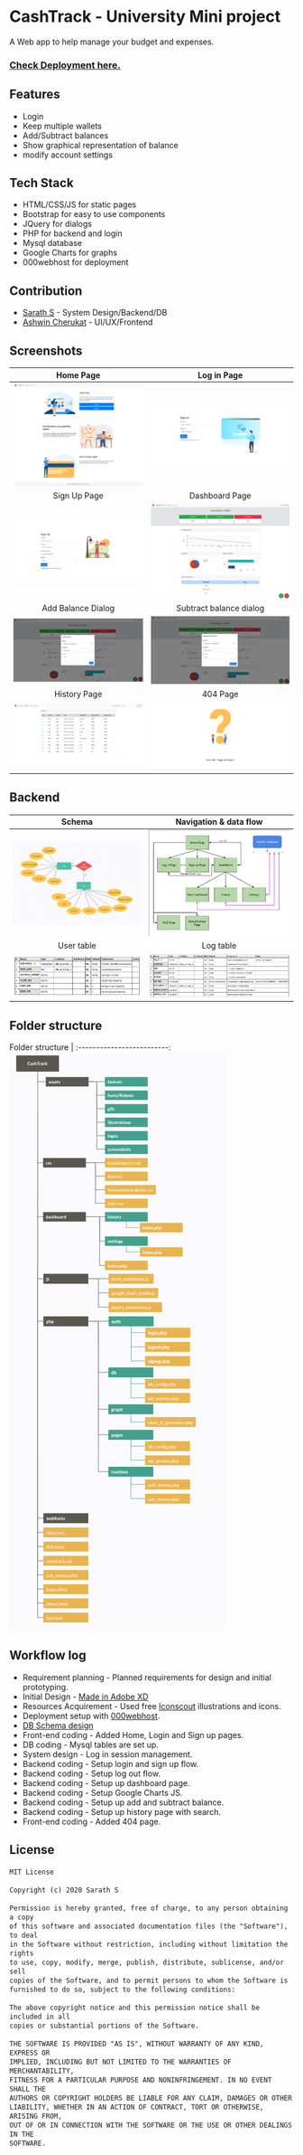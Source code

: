 # CashTrack - University Mini project  

A Web app to help manage your budget and expenses.  

### [Check Deployment here.](https://cashtrk.000webhostapp.com/)

## Features   
* Login
* Keep multiple wallets
* Add/Subtract balances
* Show graphical representation of balance
* modify account settings

## Tech Stack
* HTML/CSS/JS for static pages
* Bootstrap for easy to use components
* JQuery for dialogs
* PHP for backend and login
* Mysql database
* Google Charts for graphs
* 000webhost for deployment

## Contribution
* [Sarath S](https://github.com/Sharkaboi) - System Design/Backend/DB
* [Ashwin Cherukat](https://github.com/LegolasGreenleaf1999) - UI/UX/Frontend

## Screenshots
Home Page            |  Log in Page 
:-------------------------:|:-------------------------:
![](assets/screenshots/Home%20Page.png)  |  ![](assets/screenshots/Login%20Page.png)
Sign Up Page            |  Dashboard Page 
![](assets/screenshots/Sign%20Up%20Page.png)  |  ![](assets/screenshots/Dashboard.png)
Add Balance Dialog            |  Subtract balance dialog
![](assets/screenshots/Add%20to%20Balance.png)  |  ![](assets/screenshots/Subtract%20from%20balance.png)
History Page            |  404 Page 
![](assets/screenshots/History.png)  |  ![](assets/screenshots/404.png)

## Backend 
Schema            |  Navigation & data flow
:-------------------------:|:-------------------------:
![](assets/screenshots/schema.png)  |  ![](assets/screenshots/CashTrack%20Flow.jpg)
User table           |  Log table
![](assets/screenshots/User%20table.png)  |  ![](assets/screenshots/Log%20table.png)

## Folder structure 
Folder structure          |
:-------------------------:
![](assets/screenshots/Folder%20Structure.png) 

## Workflow log
* Requirement planning - Planned requirements for design and initial prototyping.
* Initial Design - [Made in Adobe XD](https://xd.adobe.com/view/b3a25f63-7351-48d7-6755-3f443c68c410-c593/?fullscreen)
* Resources Acquirement - Used free [Iconscout](https://iconscout.com/) illustrations and icons.
*  Deployment setup with [000webhost](https://000webhost.com/).
* [DB Schema design](https://github.com/Sharkaboi/CashTrack/blob/main/assets/screenshots/schema.png)
* Front-end coding - Added Home, Login and Sign up pages.
* DB coding - Mysql tables are set up.
* System design - Log in session management.
* Backend coding - Setup login and sign up flow.
* Backend coding - Setup log out flow.
* Backend coding - Setup up dashboard page.
* Backend coding - Setup Google Charts JS.
* Backend coding - Setup up add and subtract balance.
* Backend coding - Setup up history page with search.
* Front-end coding - Added 404 page.


## License 
```
MIT License

Copyright (c) 2020 Sarath S

Permission is hereby granted, free of charge, to any person obtaining a copy
of this software and associated documentation files (the "Software"), to deal
in the Software without restriction, including without limitation the rights
to use, copy, modify, merge, publish, distribute, sublicense, and/or sell
copies of the Software, and to permit persons to whom the Software is
furnished to do so, subject to the following conditions:

The above copyright notice and this permission notice shall be included in all
copies or substantial portions of the Software.

THE SOFTWARE IS PROVIDED "AS IS", WITHOUT WARRANTY OF ANY KIND, EXPRESS OR
IMPLIED, INCLUDING BUT NOT LIMITED TO THE WARRANTIES OF MERCHANTABILITY,
FITNESS FOR A PARTICULAR PURPOSE AND NONINFRINGEMENT. IN NO EVENT SHALL THE
AUTHORS OR COPYRIGHT HOLDERS BE LIABLE FOR ANY CLAIM, DAMAGES OR OTHER
LIABILITY, WHETHER IN AN ACTION OF CONTRACT, TORT OR OTHERWISE, ARISING FROM,
OUT OF OR IN CONNECTION WITH THE SOFTWARE OR THE USE OR OTHER DEALINGS IN THE
SOFTWARE.

```
